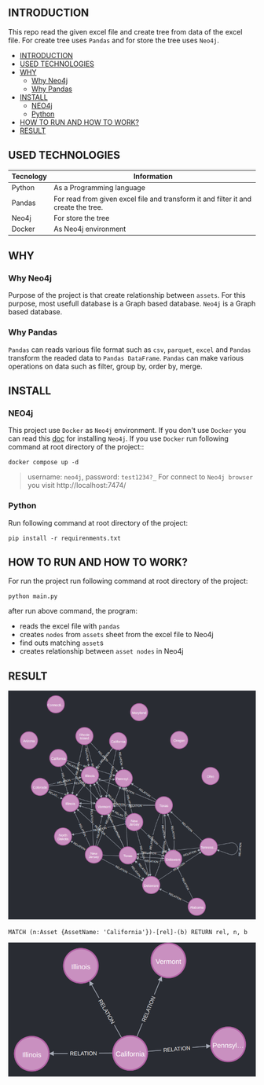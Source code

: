 ## INTRODUCTION

This repo read the given excel file and create tree from data of the excel file. For create tree uses `Pandas` and for store the tree uses `Neo4j`.

* [INTRODUCTION](#introduction)
* [USED TECHNOLOGIES](#used-technologies)
* [WHY](#why)
    * [Why Neo4j](#why-neo4j)
    * [Why Pandas](#why-pandas)
* [INSTALL](#install)
    * [NEO4j](#neo4j)
    * [Python](#python)
* [HOW TO RUN AND HOW TO WORK?](#how-to-run-and-how-to-work)
* [RESULT](#result)

## USED TECHNOLOGIES

Tecnology | Information
----------|------------
Python    | As a Programming language
Pandas    | For read from given excel file and transform it and filter it and create the tree.
Neo4j     | For store the tree
Docker    | As Neo4j environment

## WHY

### Why Neo4j

Purpose of the project is that create relationship between `assets`. For this purpose, most usefull database is a Graph based database. `Neo4j` is a Graph based database.

### Why Pandas

`Pandas` can reads various file format such as `csv`, `parquet`, `excel` and `Pandas` transform the readed data to `Pandas DataFrame`. `Pandas` can make various operations on data such as filter, group by, order by, merge.

## INSTALL

### NEO4j

This project use `Docker` as `Neo4j` environment. If you don't use `Docker` you can read this [doc](https://neo4j.com/docs/operations-manual/current/installation/) for installing `Neo4j`. If you use `Docker` run following command at root directory of the project::

```
docker compose up -d
```

> username: `neo4j`, password: `test1234?_`
> For connect to `Neo4j browser` you visit http://localhost:7474/


### Python

Run following command at root directory of the project:

```
pip install -r requirenments.txt
```

## HOW TO RUN AND HOW TO WORK?

For run the project run following command at root directory of the project:

```
python main.py
```

after run above command, the program:

* reads the excel file with `pandas`
* creates `nodes` from `assets` sheet from the excel file to Neo4j
* find outs matching `asset`s
* creates relationship between `asset nodes` in Neo4j

## RESULT

![img](./img/result.png)


```neo4j
MATCH (n:Asset {AssetName: 'California'})-[rel]-(b) RETURN rel, n, b
```

![img](./img/californai_result.png)